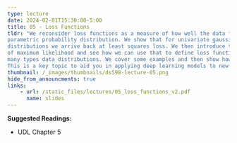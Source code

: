 ```yaml
---
type: lecture
date: 2024-02-01T15:30:00-5:00
title: 05 - Loss Functions
tldr: "We reconsider loss functions as a measure of how well the data fits to
parametric probability distribution. We show that for univariate gaussian
distributions we arrive back at least squares loss. We then introduce the notion
of maximum likelihood and see how we can use that to define loss functions for
many types data distributions. We cover some examples and then show how to generalize.
This is a key topic to aid you in applying deep learning models to new types of data."
thumbnail: /_images/thumbnails/ds598-lecture-05.png
hide_from_announcments: true
links: 
    - url: /static_files/lectures/05_loss_functions_v2.pdf
      name: slides
---
```

**Suggested Readings:**
- UDL Chapter 5
